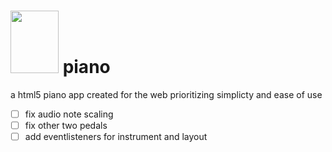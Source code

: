 # <img src='https://github.com/siscodingclub/piano/raw/master/logo.png' height='100' width='77'>  piano 

a html5 piano app created for the web prioritizing simplicty and ease of use

- [ ] fix audio note scaling
- [ ] fix other two pedals
- [ ] add eventlisteners for instrument and layout
